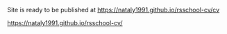 Site is ready to be published at https://nataly1991.github.io/rsschool-cv/cv



https://nataly1991.github.io/rsschool-cv/
